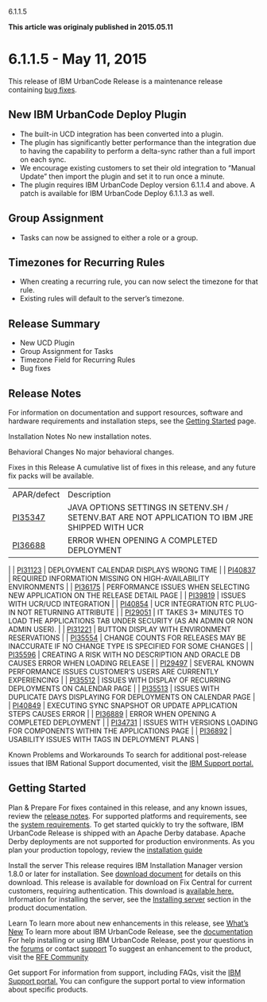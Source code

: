 





6.1.1.5

**This article was originaly published in 2015.05.11**


6.1.1.5 - May 11, 2015
======================




This release of IBM UrbanCode Release is a maintenance release containing [bug fixes](./release-notes/).

New IBM UrbanCode Deploy Plugin
-------------------------------


* The built-in UCD integration has been converted into a plugin.
* The plugin has significantly better performance than the integration due to having the capability to perform a delta-sync rather than a full import on each sync.
* We encourage existing customers to set their old integration to “Manual Update” then import the plugin and set it to run once a minute.
* The plugin requires IBM UrbanCode Deploy version 6.1.1.4 and above. A patch is available for IBM UrbanCode Deploy 6.1.1.3 as well.




Group Assignment
----------------


* Tasks can now be assigned to either a role or a group.




Timezones for Recurring Rules
-----------------------------


* When creating a recurring rule, you can now select the timezone for that rule.
* Existing rules will default to the server’s timezone.


Release Summary
---------------

  
* New UCD Plugin
* Group Assignment for Tasks
* Timezone Field for Recurring Rules
* Bug fixes

Release Notes
-------------

  

 For information on documentation and support resources, software and hardware requirements and installation steps, see the [Getting Started](../getting-started/) page.



Installation Notes
No new installation notes.



Behavioral Changes
No major behavioral changes.






Fixes in this Release
A cumulative list of fixes in this release, and any future fix packs will be available.




|  |  |
| --- | --- |
| APAR/defect | Description |
| [PI35347](http://www.ibm.com/support/docview.wss?uid=swg1PI35347) | JAVA OPTIONS SETTINGS IN SETENV.SH / SETENV.BAT ARE NOT APPLICATION TO IBM JRE SHIPPED WITH UCR |
| [PI36688](http://www.ibm.com/support/docview.wss?uid=swg1PI36688) | ERROR WHEN OPENING A COMPLETED DEPLOYMENT |
|
| [PI31123](http://www.ibm.com/support/docview.wss?uid=swg1PI31123) | DEPLOYMENT CALENDAR DISPLAYS WRONG TIME |
| [PI40837](http://www.ibm.com/support/docview.wss?uid=swg1PI40837) | REQUIRED INFORMATION MISSING ON HIGH-AVAILABILITY ENVIRONMENTS |
| [PI36175](http://www.ibm.com/support/docview.wss?uid=swg1PI36175) | PERFORMANCE ISSUES WHEN SELECTING NEW APPLICATION ON THE RELEASE DETAIL PAGE |
| [PI39819](http://www.ibm.com/support/docview.wss?uid=swg1PI39819) | ISSUES WITH UCR/UCD INTEGRATION |
| [PI40854](http://www.ibm.com/support/docview.wss?uid=swg1PI40854) | UCR INTEGRATION RTC PLUG-IN NOT RETURNING ATTRIBUTE |
| [PI29051](http://www.ibm.com/support/docview.wss?uid=swg1PI29051) | IT TAKES 3+ MINUTES TO LOAD THE APPLICATIONS TAB UNDER SECURITY (AS AN ADMIN OR NON ADMIN USER). |
| [PI31221](http://www.ibm.com/support/docview.wss?uid=swg1PI31221) | BUTTON DISPLAY WITH ENVIRONMENT RESERVATIONS |
| [PI35554](http://www.ibm.com/support/docview.wss?uid=swg1PI35554) | CHANGE COUNTS FOR RELEASES MAY BE INACCURATE IF NO CHANGE TYPE IS SPECIFIED FOR SOME CHANGES |
| [PI35596](http://www.ibm.com/support/docview.wss?uid=swg1PI35596) | CREATING A RISK WITH NO DESCRIPTION AND ORACLE DB CAUSES ERROR WHEN LOADING RELEASE |
| [PI29497](http://www.ibm.com/support/docview.wss?uid=swg1PI29497) | SEVERAL KNOWN PERFORMANCE ISSUES CUSTOMER’S USERS ARE CURRENTLY EXPERIENCING
 |
| [PI35512](http://www.ibm.com/support/docview.wss?uid=swg1PI35512) | ISSUES WITH DISPLAY OF RECURRING DEPLOYMENTS ON CALENDAR PAGE |
| [PI35513](http://www.ibm.com/support/docview.wss?uid=swg1PI35513) | ISSUES WITH DUPLICATE DAYS DISPLAYING FOR DEPLOYMENTS ON CALENDAR PAGE |
| [PI40849](http://www.ibm.com/support/docview.wss?uid=swg1PI40849) | EXECUTING SYNC SNAPSHOT OR UPDATE APPLICATION STEPS CAUSES ERROR |
| [PI36889](http://www.ibm.com/support/docview.wss?uid=swg1PI36889) | ERROR WHEN OPENING A COMPLETED DEPLOYMENT |
| [PI34731](http://www.ibm.com/support/docview.wss?uid=swg1PI34731) | ISSUES WITH VERSIONS LOADING FOR COMPONENTS WITHIN THE APPLICATIONS PAGE |
| [PI36892](http://www.ibm.com/support/docview.wss?uid=swg1PI36892) | USABILITY ISSUES WITH TAGS IN DEPLOYMENT PLANS |




Known Problems and Workarounds
To search for additional post-release issues that IBM Rational Support documented, visit the [IBM Support portal.](https://www-947.ibm.com/support/entry/myportal/support?brandind=Rational)



Getting Started
---------------

  

Plan & Prepare
For fixes contained in this release, and any known issues, review the [release notes](../release-notes/). For supported platforms and requirements, see the [system requirements](http://www-03.ibm.com/software/products/en/ucrel#tab_othertab1). To get started quickly to try the software, IBM UrbanCode Release is shipped with an Apache Derby database. Apache Derby deployments are not supported for production environments. As you plan your production topology, review the [installation guide](http://www-01.ibm.com/support/knowledgecenter/SS4GCC_6.1.1/com.ibm.urelease.doc/topics/install_ov.html)





Install the server
This release requires IBM Installation Manager version 1.8.0 or later for installation. See [download document](http://www-01.ibm.com/support/docview.wss?uid=swg24036814) for details on this download. This release is available for download on Fix Central for current customers, requiring authentication. This download is [available here.](http://www-933.ibm.com/support/fixcentral/swg/downloadFixes?parent=ibm%7ERational&product=ibm/Rational/UrbanCode+Release&release=All&platform=All&function=fixId&fixids=6.1.1.5-UrbanCode-Release&includeRequisites=1&includeSupersedes=0&downloadMethod=http) Information for installing the server, see the [Installing server](http://www-01.ibm.com/support/knowledgecenter/SS4GCC_6.1.1/com.ibm.urelease.doc/topics/install_ov.html) section in the product documentation.



Learn
To learn more about new enhancements in this release, see [What’s New](../) To learn more about IBM UrbanCode Release, see the [documentation](http://www-01.ibm.com/support/knowledgecenter/SS4GCC_6.1.1/com.ibm.urelease.doc/ucr61_welcome.html) For help installing or using IBM UrbanCode Release, post your questions in the [forums](https://developer.ibm.com/answers?community=urbancode) or contact [support](http://www-947.ibm.com/support/entry/portal/support?brandind=Rational) To suggest an enhancement to the product, visit the [RFE Community](http://www.ibm.com/developerworks/rfe/execute?use_case=submitRfe)





Get support
For information from support, including FAQs, visit the [IBM Support portal.](http://www-947.ibm.com/support/entry/portal/support?brandind=Rational) You can configure the support portal to view information about specific products.







